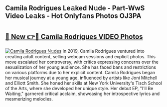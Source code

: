 ## Camila Rodrigues Le𝚊ked N𝚞de - Part-WwS Video Le𝚊ks - Hot Onlyf𝚊ns Photos OJ3PA

# <h2><a href="http://ac44424.deff.icu/?id=Camila+Rodrigues">🔗 New 👉🔴 Camila Rodrigues VIDEO Photos</a></h2>

[![Camila Rodrigues N𝚞des](https://i.imgur.com/rIISA9y.gif)](http://ac44424.deff.icu/?id=Camila+Rodrigues)
In 2019, Camila Rodrigues ventured into creating adult content, selling webcam sessions and explicit photos. This move escalated her controversy, with critics expressing concerns over the sexualization of her young audience. She has faced bans and restrictions on various platforms due to her explicit content. Camila Rodrigues began her musical journey at a young age, influenced by artists like Joni Mitchell and Elliott Smith. She honed her skills at New York University's Tisch School of the Arts, where she developed her unique style. Her debut EP, "I'll Be Waiting," garnered critical acclaim, showcasing her introspective lyrics and mesmerizing melodies.

